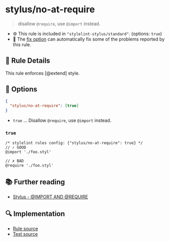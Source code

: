 # stylus/no-at-require

> disallow `@require`, use `@import` instead.

- :gear: This rule is included in `"stylelint-stylus/standard"`. (options: `true`)
- :wrench: The [fix option](https://stylelint.io/user-guide/usage/options#fix) can automatically fix some of the problems reported by this rule.

## :book: Rule Details

This rule enforces [@extend] style.

## :wrench: Options

```json
{
  "stylus/no-at-require": [true]
}
```

- `true` ... Disallow `@require`, use `@import` instead.

### `true`

```styl
/* stylelint rules config: {"stylus/no-at-require": true} */
// ✓ GOOD
@import './foo.styl'

// ✗ BAD
@require './foo.styl'
```

## :books: Further reading

- [Stylus - @IMPORT AND @REQUIRE]

[Stylus - @IMPORT AND @REQUIRE]: https://stylus-lang.com/docs/import.html

## :mag: Implementation

- [Rule source](https://github.com/stylus/stylelint-stylus/blob/main/lib/rules/no-at-require.js)
- [Test source](https://github.com/stylus/stylelint-stylus/blob/main/tests/lib/rules/no-at-require.js)
